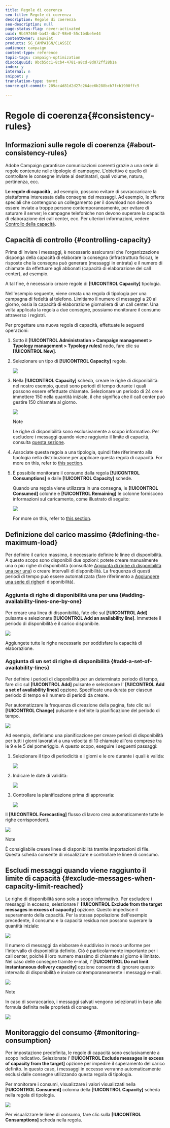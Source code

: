 ```yaml
---
title: Regole di coerenza
seo-title: Regole di coerenza
description: Regole di coerenza
seo-description: null
page-status-flag: never-activated
uuid: 9b497460-ba42-4bc7-98e0-55c1b4be5e44
contentOwner: sauviat
products: SG_CAMPAIGN/CLASSIC
audience: campaign
content-type: reference
topic-tags: campaign-optimization
discoiquuid: 9bcb5dc1-8cb4-4781-a8cd-8d072ff28b1a
index: y
internal: n
snippet: y
translation-type: tm+mt
source-git-commit: 209ac4d81d2d27c264ee6b288bcb7fcb1900ffc5

---
```



# Regole di coerenza{#consistency-rules}

## Informazioni sulle regole di coerenza {#about-consistency-rules}

Adobe Campaign garantisce comunicazioni coerenti grazie a una serie di regole contenute nelle tipologie di campagne. L&#39;obiettivo è quello di controllare le consegne inviate ai destinatari, quali volume, natura, pertinenza, ecc.

**Le regole di capacità** , ad esempio, possono evitare di sovraccaricare la piattaforma interessata dalla consegna dei messaggi. Ad esempio, le offerte speciali che contengono un collegamento per il download non devono essere inviate a troppe persone contemporaneamente, per evitare di saturare il server; le campagne telefoniche non devono superare la capacità di elaborazione dei call center, ecc. Per ulteriori informazioni, vedere [Controllo della capacità](#controlling-capacity).

## Capacità di controllo {#controlling-capacity}

Prima di inviare i messaggi, è necessario assicurarsi che l&#39;organizzazione disponga della capacità di elaborare la consegna (infrastruttura fisica), le risposte che la consegna può generare (messaggi in entrata) e il numero di chiamate da effettuare agli abbonati (capacità di elaborazione del call center), ad esempio.

A tal fine, è necessario creare regole di **[!UICONTROL Capacity]** tipologia.

Nell&#39;esempio seguente, viene creata una regola di tipologia per una campagna di fedeltà al telefono. Limitiamo il numero di messaggi a 20 al giorno, ossia la capacità di elaborazione giornaliera di un call center. Una volta applicata la regola a due consegne, possiamo monitorare il consumo attraverso i registri.

Per progettare una nuova regola di capacità, effettuate le seguenti operazioni:

1. Sotto il **[!UICONTROL Administration > Campaign management > Typology management > Typology rules]** nodo, fare clic su **[!UICONTROL New]**.
1. Selezionare un tipo di **[!UICONTROL Capacity]** regola.

   ![](assets/campaign_opt_create_capacity_01.png)

1. Nella **[!UICONTROL Capacity]** scheda, creare le righe di disponibilità: nel nostro esempio, questi sono periodi di tempo durante i quali possono essere effettuate chiamate. Selezionare un periodo di 24 ore e immettere 150 nella quantità iniziale, il che significa che il call center può gestire 150 chiamate al giorno.

   ![](assets/campaign_opt_create_capacity_02.png)

   >[!NOTE]
   >
   >Le righe di disponibilità sono esclusivamente a scopo informativo. Per escludere i messaggi quando viene raggiunto il limite di capacità, consulta [questa sezione](#exclude-messages-when-capacity-limit-reached).

1. Associate questa regola a una tipologia, quindi fate riferimento alla tipologia nella distribuzione per applicare questa regola di capacità. For more on this, refer to [this section](../../campaign/using/applying-rules.md#applying-a-typology-to-a-delivery).
1. È possibile monitorare il consumo dalla regola **[!UICONTROL Consumptions]** e dalle **[!UICONTROL Capacity]** schede.

   Quando una regola viene utilizzata in una consegna, le **[!UICONTROL Consumed]** colonne e **[!UICONTROL Remaining]** le colonne forniscono informazioni sul caricamento, come illustrato di seguito:

   ![](assets/campaign_opt_create_capacity_03.png)

   For more on this, refer to [this section](#monitoring-consumption).

## Definizione del carico massimo {#defining-the-maximum-load}

Per definire il carico massimo, è necessario definire le linee di disponibilità. A questo scopo sono disponibili due opzioni: potete creare manualmente una o più righe di disponibilità (consultate [Aggiunta di righe di disponibilità una per una](#adding-availability-lines-one-by-one)) o creare intervalli di disponibilità. La frequenza di questi periodi di tempo può essere automatizzata (fare riferimento a [Aggiungere una serie di righe](#add-a-set-of-availability-lines)di disponibilità).

### Aggiunta di righe di disponibilità una per una {#adding-availability-lines-one-by-one}

Per creare una linea di disponibilità, fate clic sul **[!UICONTROL Add]** pulsante e selezionate **[!UICONTROL Add an availability line]**. Immettete il periodo di disponibilità e il carico disponibile.

![](assets/campaign_opt_create_capacity_02.png)

Aggiungete tutte le righe necessarie per soddisfare la capacità di elaborazione.

### Aggiunta di un set di righe di disponibilità {#add-a-set-of-availability-lines}

Per definire i periodi di disponibilità per un determinato periodo di tempo, fare clic sul **[!UICONTROL Add]** pulsante e selezionare l&#39; **[!UICONTROL Add a set of availability lines]** opzione. Specificate una durata per ciascun periodo di tempo e il numero di periodi da creare.

Per automatizzare la frequenza di creazione della pagina, fate clic sul **[!UICONTROL Change]** pulsante e definite la pianificazione del periodo di tempo.

![](assets/campaign_opt_create_capacity_07.png)

Ad esempio, definiamo una pianificazione per creare periodi di disponibilità per tutti i giorni lavorativi a una velocità di 10 chiamate all&#39;ora comprese tra le 9 e le 5 del pomeriggio. A questo scopo, eseguire i seguenti passaggi:

1. Selezionare il tipo di periodicità e i giorni e le ore durante i quali è valida:

   ![](assets/campaign_opt_create_capacity_08.png)

1. Indicare le date di validità:

   ![](assets/campaign_opt_create_capacity_09.png)

1. Controllare la pianificazione prima di approvarla:

   ![](assets/campaign_opt_create_capacity_10.png)

Il **[!UICONTROL Forecasting]** flusso di lavoro crea automaticamente tutte le righe corrispondenti.

![](assets/campaign_opt_create_capacity_12.png)

>[!NOTE]
>
>È consigliabile creare linee di disponibilità tramite importazioni di file. Questa scheda consente di visualizzare e controllare le linee di consumo.

## Escludi messaggi quando viene raggiunto il limite di capacità {#exclude-messages-when-capacity-limit-reached}

Le righe di disponibilità sono solo a scopo informativo. Per escludere i messaggi in eccesso, selezionare l&#39; **[!UICONTROL Exclude from the target messages in excess of capacity]** opzione. Questo impedisce il superamento della capacità. Per la stessa popolazione dell&#39;esempio precedente, il consumo e la capacità residua non possono superare la quantità iniziale:

![](assets/campaign_opt_create_capacity_04.png)

Il numero di messaggi da elaborare è suddiviso in modo uniforme per l&#39;intervallo di disponibilità definito. Ciò è particolarmente importante per i call center, poiché il loro numero massimo di chiamate al giorno è limitato. Nel caso delle consegne tramite e-mail, l&#39; **[!UICONTROL Do not limit instantaneous delivery capacity]** opzione consente di ignorare questo intervallo di disponibilità e inviare contemporaneamente i messaggi e-mail.

![](assets/campaign_opt_create_capacity_05.png)

>[!NOTE]
>
>In caso di sovraccarico, i messaggi salvati vengono selezionati in base alla formula definita nelle proprietà di consegna.

![](assets/campaign_opt_create_capacity_06.png)

## Monitoraggio del consumo {#monitoring-consumption}

Per impostazione predefinita, le regole di capacità sono esclusivamente a scopo indicativo. Selezionate l’ **[!UICONTROL Exclude messages in excess of capacity from the target]** opzione per impedire il superamento del carico definito. In questo caso, i messaggi in eccesso verranno automaticamente esclusi dalle consegne utilizzando questa regola di tipologia.

Per monitorare i consumi, visualizzare i valori visualizzati nella **[!UICONTROL Consumed]** colonna della **[!UICONTROL Capacity]** scheda nella regola di tipologia.

![](assets/campaign_opt_create_capacity_04.png)

Per visualizzare le linee di consumo, fare clic sulla **[!UICONTROL Consumptions]** scheda nella regola.
